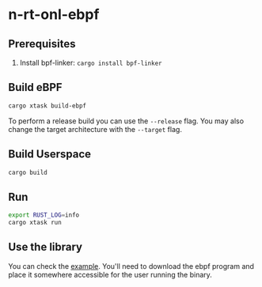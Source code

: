 # n-rt-onl-ebpf

## Prerequisites

1. Install bpf-linker: `cargo install bpf-linker`

## Build eBPF

```bash
cargo xtask build-ebpf
```

To perform a release build you can use the `--release` flag.
You may also change the target architecture with the `--target` flag.

## Build Userspace

```bash
cargo build
```

## Run

```bash
export RUST_LOG=info
cargo xtask run
```

## Use the library

You can check the [example](examples/nrt_test/). You'll need to download the ebpf program
and place it somewhere accessible for the user running the binary.